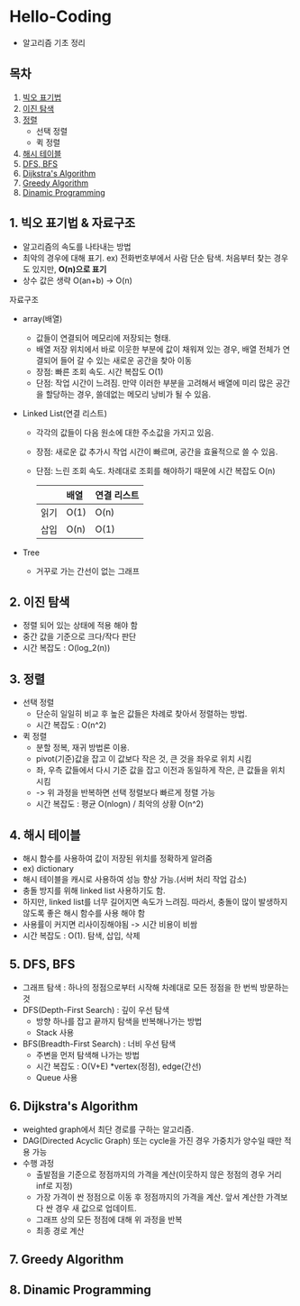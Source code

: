 # Hello-Coding
- 알고리즘 기초 정리


## 목차
1. [빅오 표기법](#1.-빅오-표기법)
2. [이진 탐색](#2.-이진-탐색)
3. [정렬](#3.-정렬)
    - 선택 정렬
    - 퀵 정렬
4. [해시 테이블](#4.-해시-테이블)
5. [DFS, BFS](#5.-DFS-BFS)
6. [Dijkstra's Algorithm](#6.-Dijkstra's-Algorithm)
7. [Greedy Algorithm](#7.-Greedy-Algorithm)
8. [Dinamic Programming](#8.-Dinamic-Programming)

## 1. 빅오 표기법 & 자료구조
- 알고리즘의 속도를 나타내는 방법
- 최악의 경우에 대해 표기. ex) 전화번호부에서 사람 단순 탐색. 처음부터 찾는 경우도 있지만, **O(n)으로 표기**
- 상수 값은 생략   O(an+b) -> O(n)

자료구조
- array(배열)
    - 값들이 연결되어 메모리에 저장되는 형태.
    - 배열 저장 위치에서 바로 이웃한 부분에 값이 채워져 있는 경우, 배열 전체가 연결되어 들어 갈 수 있는 새로운 공간을 찾아 이동
    - 장점: 빠른 조회 속도. 시간 복잡도 O(1)
    - 단점: 작업 시간이 느려짐. 만약 이러한 부분을 고려해서 배열에 미리 많은 공간을 할당하는 경우, 쓸데없는 메모리 낭비가 될 수 있음.

- Linked List(연결 리스트)
    - 각각의 값들이 다음 원소에 대한 주소값을 가지고 있음.
    - 장점: 새로운 값 추가시 작업 시간이 빠르며, 공간을 효율적으로 쓸 수 있음.
    - 단점: 느린 조회 속도. 차례대로 조회를 해야하기 때문에 시간 복잡도 O(n)

        ||배열|연결 리스트|
        |:---|:---|:---|
       |읽기|O(1)|O(n)|
       |삽입|O(n)|O(1)|

- Tree
    + 거꾸로 가는 간선이 없는 그래프
## 2. 이진 탐색
- 정렬 되어 있는 상태에 적용 해야 함
- 중간 값을 기준으로 크다/작다 판단
- 시간 복잡도 : O(log_2(n))

## 3. 정렬
- 선택 정렬
    - 단순히 일일히 비교 후 높은 값들은 차례로 찾아서 정렬하는 방법. 
    - 시간 복잡도 : O(n^2)
- 퀵 정렬
    - 분할 정복, 재귀 방법론 이용.
    - pivot(기준)값을 잡고 이 값보다 작은 것, 큰 것을 좌우로 위치 시킴
    - 좌, 우측 값들에서 다시 기준 값을 잡고 이전과 동일하게 작은, 큰 값들을 위치 시킴
    - -> 위 과정을 반복하면 선택 정렬보다 빠르게 정렬 가능
    - 시간 복잡도 : 평균 O(nlogn) / 최악의 상황 O(n^2)

## 4. 해시 테이블
- 해시 함수를 사용하여 값이 저장된 위치를 정확하게 알려줌
- ex) dictionary
- 해시 테이블을 캐시로 사용하여 성능 향상 가능.(서버 처리 작업 감소)
- 충돌 방지를 위해 linked list 사용하기도 함.
- 하지만, linked list를 너무 길어지면 속도가 느려짐. 따라서, 충돌이 많이 발생하지 않도록 좋은 해시 함수를 사용 해야 함
- 사용률이 커지면 리사이징해야됨 -> 시간 비용이 비쌈
- 시간 복잡도 : O(1). 탐색, 삽입, 삭제

## 5. DFS, BFS
- 그래프 탐색 : 하나의 정점으로부터 시작해 차례대로 모든 정점을 한 번씩 방문하는 것
- DFS(Depth-First Search) : 깊이 우선 탐색
    + 방향 하나를 잡고 끝까지 탐색을 반복해나가는 방법
    + Stack 사용
- BFS(Breadth-First Search) : 너비 우선 탐색
    + 주변을 먼저 탐색해 나가는 방법
    + 시간 복잡도 : O(V+E) *vertex(정점), edge(간선)
    + Queue 사용

## 6. Dijkstra's Algorithm
- weighted graph에서 최단 경로를 구하는 알고리즘.
- DAG(Directed Acyclic Graph) 또는 cycle을 가진 경우 가중치가 양수일 때만 적용 가능
- 수행 과정
    + 출발점을 기준으로 정점까지의 가격을 계산(이웃하지 않은 정점의 경우 거리 inf로 지정)
    + 가장 가격이 싼 정점으로 이동 후 정점까지의 가격을 계산. 앞서 계산한 가격보다 싼 경우 새 값으로 업데이트.
    + 그래프 상의 모든 정점에 대해 위 과정을 반복
    + 최종 경로 계산


## 7. Greedy Algorithm

## 8. Dinamic Programming
